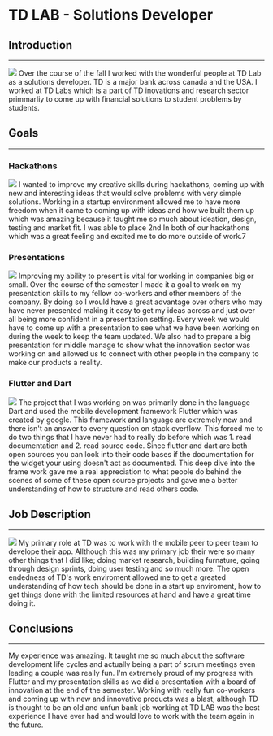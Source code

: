 # TD LAB - Solutions Developer


## Introduction
---
<img src="https://sdtimes.com/wp-content/uploads/2017/10/IMG_1463.png"/>
Over the course of the fall I worked with the wonderful people at TD Lab as a solutions developer. TD is a major bank across canada and the USA. I worked at TD Labs which is a part of TD inovations and research sector primmarliy to come up with financial solutions to student problems by students.

## Goals
---

### Hackathons
<img src="https://atomicsmash-725c.kxcdn.com/wp-content/uploads/2018/08/requirements_gathering_contained-1108x0-c-default.jpg"/>
I wanted to improve my creative skills during hackathons, coming up with new and interesting ideas that would solve problems with very simple solutions. Working in a startup environment allowed me to have more freedom when it came to coming up with ideas and how we built them up which was amazing because it taught me so much about ideation, design, testing and market fit. I was able to place 2nd In both of our hackathons which was a great feeling and excited me to do more outside of work.7

### Presentations
<img src="https://www.wlion.com/wp-content/uploads/2017/04/CleanCode.jpg"/>
Improving my ability to present is vital for working in companies big or small. Over the course of the semester I made it a goal to work on my presentation skills to my fellow co-workers and other members of the company. By doing so I would have a great advantage over others who may have never presented making it easy to get my ideas across and just over all being more confident in a presentation setting. Every week we would have to come up with a presentation to see what we have been working on during the week to keep the team updated. We also had to prepare a big presentation for middle manage to show what the innovation sector was working on and allowed us to connect with other people in the company to make our products a reality.

### Flutter and Dart
<img src="https://www.hitec-dubai.com/wp-content/uploads/2018/10/Big-Data-Verteda-1200x848.jpeg"/>
The project that I was working on was primarily done in the language Dart and used the mobile development framework Flutter which was created by google. This framework and language are extremely new and there isn't an answer to every question on stack overflow. This forced me to do two things that I have never had to really do before which was 1. read documentation and 2. read source code. Since flutter and dart are both open sources you can look into their code bases if the documentation for the widget your using doesn't act as documented. This deep dive into the frame work gave me a real appreciation to what people do behind the scenes of some of these open source projects and gave me a better understanding of how to structure and read others code.

## Job Description
---
<img src="https://www.careergirls.org/wp-content/uploads/2015/06/Computer_Programmer1920X10180.jpg"/>
My primary role at TD was to work with the mobile peer to peer team to develope their app. Allthough this was my primary job their were so many other things that I did like; doing market research, building furnature, going through design sprints, doing user testing and so much more. The open endedness of TD's work enviroment allowed me to get a greated understanding of how tech should be done in a start up enviroment, how to get things done with the limited resources at hand and have a great time doing it.

## Conclusions
---
My experience was amazing. It taught me so much about the software development life cycles and actually being a part of scrum meetings even leading a couple was really fun. I'm extremely proud of my progress with Flutter and my presentation skills as we did a presentation with a board of innovation at the end of the semester. Working with really fun co-workers and coming up with new and innovative products was a blast, although TD is thought to be an old and unfun bank job working at TD LAB was the best experience I have ever had and would love to work with the team again in the future.

